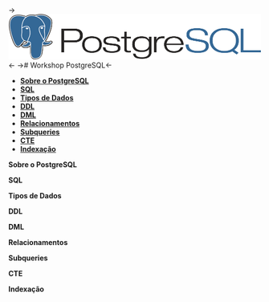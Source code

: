 ->![PostgreSQL logo](img/pg.png)<-
-># Workshop PostgreSQL<-




 * [**Sobre o PostgreSQL**](#pg)
  * [**SQL**](#sql)
 * [**Tipos de Dados**](#types)
 * [**DDL**](#ddl)
 * [**DML**](#dml)
 * [**Relacionamentos**](#relacionamentos)
 * [**Subqueries**](#subqueries)
 * [**CTE**](#cte)
 * [**Indexação**](#index)

 

 
 **Sobre o PostgreSQL**<a id="pg"></a><p />
**SQL**<a id="sql"></a><p />
**Tipos de Dados**<a id="types"></a><p />
**DDL**<a id="ddl"></a><p />
**DML**<a id="dml"></a><p />
**Relacionamentos**<a id="relacionamentos"></a><p />
 **Subqueries**<a id="subqueries"></a><p />
**CTE**<a id="cte"></a><p />
 **Indexação**<a id="index"></a><p />

